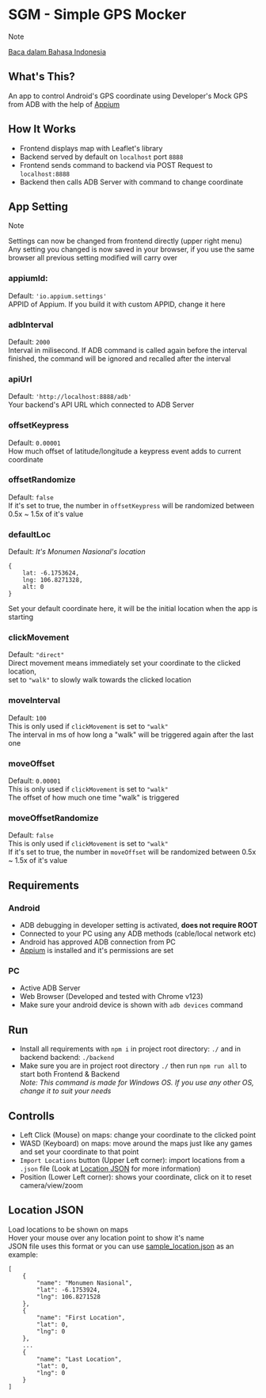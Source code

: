 # SGM - Simple GPS Mocker
> [!NOTE]
> [Baca dalam Bahasa Indonesia](README.ID.md)
## What's This?
An app to control Android's GPS coordinate using Developer's Mock GPS from ADB with the help of [Appium](https://github.com/appium/io.appium.settings)
## How It Works
- Frontend displays map with Leaflet's library  
- Backend served by default on `localhost` port `8888`
- Frontend sends command to backend via POST Request to `localhost:8888`
- Backend then calls ADB Server with command to change coordinate
## App Setting
> [!NOTE]
> Settings can now be changed from frontend directly (upper right menu)  
> Any setting you changed is now saved in your browser, if you use the same browser all previous setting modified will carry over
### appiumId:
Default: `'io.appium.settings'`  
APPID of Appium. If you build it with custom APPID, change it here
### adbInterval
Default: `2000`  
Interval in milisecond. If ADB command is called again before the interval finished, the command will be ignored and recalled after the interval
### apiUrl
Default: `'http://localhost:8888/adb'`  
Your backend's API URL which connected to ADB Server
### offsetKeypress
Default: `0.00001`  
How much offset of latitude/longitude a keypress event adds to current coordinate
### offsetRandomize
Default: `false`  
If it's set to true, the number in `offsetKeypress` will be randomized between 0.5x ~ 1.5x of it's value
### defaultLoc
Default: *It's Monumen Nasional's location*  
```
{
    lat: -6.1753624,
    lng: 106.8271328,
    alt: 0
}
```  
Set your default coordinate here, it will be the initial location when the app is starting
### clickMovement
Default: `"direct"`  
Direct movement means immediately set your coordinate to the clicked location,  
set to `"walk"` to slowly walk towards the clicked location
### moveInterval
Default: `100`  
This is only used if `clickMovement` is set to `"walk"`  
The interval in ms of how long a "walk" will be triggered again after the last one
### moveOffset
Default: `0.00001`  
This is only used if `clickMovement` is set to `"walk"`  
The offset of how much one time "walk" is triggered
### moveOffsetRandomize
Default: `false`  
This is only used if `clickMovement` is set to `"walk"`  
If it's set to true, the number in `moveOffset` will be randomized between 0.5x ~ 1.5x of it's value
## Requirements
### Android
- ADB debugging in developer setting is activated, **does not require ROOT**
- Connected to your PC using any ADB methods (cable/local network etc)
- Android has approved ADB connection from PC
- [Appium](https://github.com/appium/io.appium.settings) is installed and it's permissions are set
### PC
- Active ADB Server
- Web Browser (Developed and tested with Chrome v123)
- Make sure your android device is shown with `adb devices` command
## Run
- Install all requirements with `npm i` in project root directory: `./` and in backend backend: `./backend`
- Make sure you are in project root directory `./` then run `npm run all` to start both Frontend & Backend  
*Note: This command is made for Windows OS. If you use any other OS, change it to suit your needs*
## Controlls
- Left Click (Mouse) on maps: change your coordinate to the clicked point
- WASD (Keyboard) on maps: move around the maps just like any games and set your coordinate to that point
- `Import Locations` button (Upper Left corner): import locations from a `.json` file (Look at [Location JSON](#location-json) for more information)
- Position (Lower Left corner): shows your coordinate, click on it to reset camera/view/zoom
## Location JSON
Load locations to be shown on maps  
Hover your mouse over any location point to show it's name  
JSON file uses this format or you can use [sample_location.json](sample_location.json) as an example:
```
[
    {
        "name": "Monumen Nasional",
        "lat": -6.1753924,
        "lng": 106.8271528
    },
    {
        "name": "First Location",
        "lat": 0,
        "lng": 0
    },
    ...
    {
        "name": "Last Location",
        "lat": 0,
        "lng": 0
    }
]
```